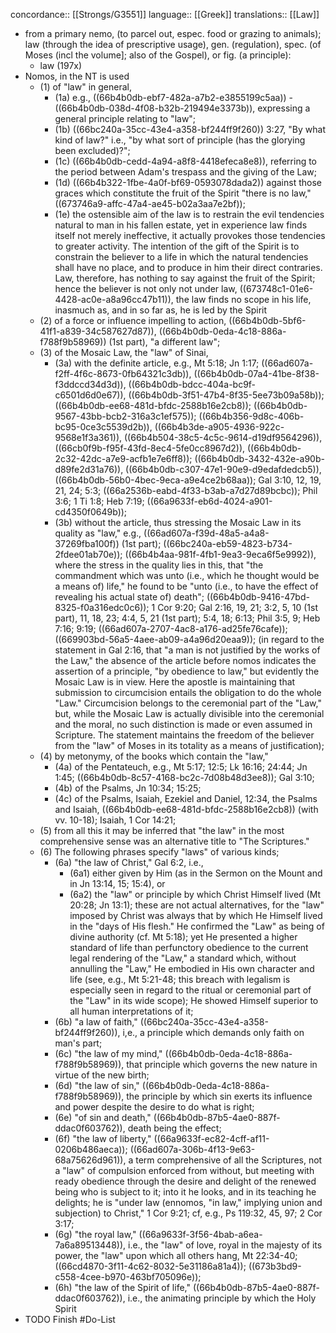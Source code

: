 concordance:: [[Strongs/G3551]] 
language:: [[Greek]] 
translations:: [[Law]]

- from a primary nemo, (to parcel out, espec. food or grazing to animals); law (through the idea of prescriptive usage), gen. (regulation), spec. (of Moses (incl the volume]; also of the Gospel), or fig. (a principle):
	- law (197x)
- Nomos, in the NT is used
	- (1) of "law" in general,
		- (1a) e.g., ((66b4b0db-ebf7-482a-a7b2-e3855199c5aa)) - ((66b4b0db-038d-4f08-b32b-219494e3373b)), expressing a general principle relating to "law";
		- (1b) ((66bc240a-35cc-43e4-a358-bf244ff9f260)) 3:27, "By what kind of law?" i.e., "by what sort of principle (has the glorying been excluded)?";
		- (1c) ((66b4b0db-cedd-4a94-a8f8-4418efeca8e8)), referring to the period between Adam's trespass and the giving of the Law;
		- (1d) ((66b4b322-1fbe-4a0f-bf69-0593078dada2)) against those graces which constitute the fruit of the Spirit "there is no law," ((673746a9-affc-47a4-ae45-b02a3aa7e2bf));
		- (1e) the ostensible aim of the law is to restrain the evil tendencies natural to man in his fallen estate, yet in experience law finds itself not merely ineffective, it actually provokes those tendencies to greater activity. The intention of the gift of the Spirit is to constrain the believer to a life in which the natural tendencies shall have no place, and to produce in him their direct contraries. Law, therefore, has nothing to say against the fruit of the Spirit; hence the believer is not only not under law, ((673748c1-01e6-4428-ac0e-a8a96cc47b11)), the law finds no scope in his life, inasmuch as, and in so far as, he is led by the Spirit
	- (2) of a force or influence impelling to action, ((66b4b0db-5bf6-41f1-a839-34c587627d87)), ((66b4b0db-0eda-4c18-886a-f788f9b58969)) (1st part), "a different law";
	- (3) of the Mosaic Law, the "law" of Sinai,
		- (3a) with the definite article, e.g., Mt 5:18; Jn 1:17; ((66ad607a-f2ff-4f6c-8673-0fb64321c3db)), ((66b4b0db-07a4-41be-8f38-f3ddccd34d3d)), ((66b4b0db-bdcc-404a-bc9f-c6501d6d0e67)), ((66b4b0db-3f51-47b4-8f35-5ee73b09a58b)); ((66b4b0db-ee68-481d-bfdc-2588b16e2cb8)); ((66b4b0db-9567-43bb-bcb2-316a3c1ef575)); ((66b4b356-9d8c-406b-bc95-0ce3c5539d2b)), ((66b4b3de-a905-4936-922c-9568e1f3a361)), ((66b4b504-38c5-4c5c-9614-d19df9564296)), ((66cb0f9b-f95f-43fd-8ec4-5fe0cc8967d2)), ((66b4b0db-2c32-42dc-a7e9-acfb1e7e6ff8)); ((66b4b0db-3432-432e-a90b-d89fe2d31a76)), ((66b4b0db-c307-47e1-90e9-d9edafdedcb5)), ((66b4b0db-56b0-4bec-9eca-a9e4ce2b68aa)); Gal 3:10, 12, 19, 21, 24; 5:3; ((66a2536b-eabd-4f33-b3ab-a7d27d89bcbc)); Phil 3:6; 1 Ti 1:8; Heb 7:19; ((66a9633f-eb6d-4024-a901-cd4350f0649b));
		- (3b) without the article, thus stressing the Mosaic Law in its quality as "law," e.g., ((66ad607a-f39d-48a5-a4a8-37269fba100f)) (1st part); ((66bc240a-eb59-4823-b734-2fdee01ab70e)); ((66b4b4aa-981f-4fb1-9ea3-9eca6f5e9992)), where the stress in the quality lies in this, that "the commandment which was unto (i.e., which he thought would be a means of) life," he found to be "unto (i.e., to have the effect of revealing his actual state of) death"; ((66b4b0db-9416-47bd-8325-f0a316edc0c6)); 1 Cor 9:20; Gal 2:16, 19, 21; 3:2, 5, 10 (1st part), 11, 18, 23; 4:4, 5, 21 (1st part); 5:4, 18; 6:13; Phil 3:5, 9; Heb 7:16; 9:19; ((66ad607a-2707-4ac8-a176-ad25fe76cafe)); ((669903bd-56a5-4aee-ab09-a4a96d20eaa9)); (in regard to the statement in Gal 2:16, that "a man is not justified by the works of the Law," the absence of the article before nomos indicates the assertion of a principle, "by obedience to law," but evidently the Mosaic Law is in view. Here the apostle is maintaining that submission to circumcision entails the obligation to do the whole "Law." Circumcision belongs to the ceremonial part of the "Law," but, while the Mosaic Law is actually divisible into the ceremonial and the moral, no such distinction is made or even assumed in Scripture. The statement maintains the freedom of the believer from the "law" of Moses in its totality as a means of justification);
	- (4) by metonymy, of the books which contain the "law,"
		- (4a) of the Pentateuch, e.g., Mt 5:17; 12:5; Lk 16:16; 24:44; Jn 1:45; ((66b4b0db-8c57-4168-bc2c-7d08b48d3ee8)); Gal 3:10;
		- (4b) of the Psalms, Jn 10:34; 15:25;
		- (4c) of the Psalms, Isaiah, Ezekiel and Daniel, 12:34, the Psalms and Isaiah, ((66b4b0db-ee68-481d-bfdc-2588b16e2cb8)) (with vv. 10-18); Isaiah, 1 Cor 14:21;
	- (5) from all this it may be inferred that "the law" in the most comprehensive sense was an alternative title to "The Scriptures."
	- (6) The following phrases specify "laws" of various kinds;
		- (6a) "the law of Christ," Gal 6:2, i.e.,
			- (6a1) either given by Him (as in the Sermon on the Mount and in Jn 13:14, 15; 15:4), or
			- (6a2) the "law" or principle by which Christ Himself lived (Mt 20:28; Jn 13:1); these are not actual alternatives, for the "law" imposed by Christ was always that by which He Himself lived in the "days of His flesh." He confirmed the "Law" as being of divine authority (cf. Mt 5:18); yet He presented a higher standard of life than perfunctory obedience to the current legal rendering of the "Law," a standard which, without annulling the "Law," He embodied in His own character and life (see, e.g., Mt 5:21-48; this breach with legalism is especially seen in regard to the ritual or ceremonial part of the "Law" in its wide scope); He showed Himself superior to all human interpretations of it;
		- (6b) "a law of faith," ((66bc240a-35cc-43e4-a358-bf244ff9f260)), i,e., a principle which demands only faith on man's part;
		- (6c) "the law of my mind," ((66b4b0db-0eda-4c18-886a-f788f9b58969)), that principle which governs the new nature in virtue of the new birth;
		- (6d) "the law of sin," ((66b4b0db-0eda-4c18-886a-f788f9b58969)), the principle by which sin exerts its influence and power despite the desire to do what is right;
		- (6e) "of sin and death," ((66b4b0db-87b5-4ae0-887f-ddac0f603762)), death being the effect;
		- (6f) "the law of liberty," ((66a9633f-ec82-4cff-af11-0206b486aeca)); ((66ad607a-306b-4f13-9e63-68a75626d961)), a term comprehensive of all the Scriptures, not a "law" of compulsion enforced from without, but meeting with ready obedience through the desire and delight of the renewed being who is subject to it; into it he looks, and in its teaching he delights; he is "under law (ennomos, "in law," implying union and subjection) to Christ," 1 Cor 9:21; cf, e.g., Ps 119:32, 45, 97; 2 Cor 3:17;
		- (6g) "the royal law," ((66a9633f-3f56-4bab-a6ea-7a6a89513448)), i.e., the "law" of love, royal in the majesty of its power, the "law" upon which all others hang, Mt 22:34-40; ((66cd4870-3f11-4c62-8032-5e31186a81a4)); ((673b3bd9-c558-4cee-b970-463bf705096e));
		- (6h) "the law of the Spirit of life," ((66b4b0db-87b5-4ae0-887f-ddac0f603762)), i.e., the animating principle by which the Holy Spirit
- TODO Finish #Do-List